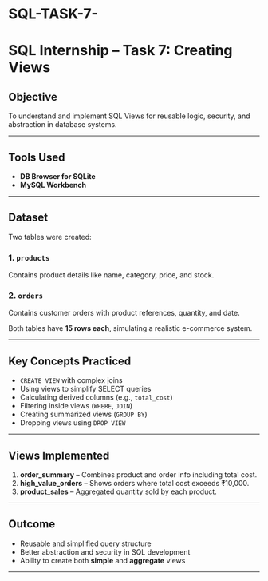 # SQL-TASK-7-
#  SQL Internship – Task 7: Creating Views

## Objective
To understand and implement SQL Views for reusable logic, security, and abstraction in database systems.

---

##  Tools Used
- **DB Browser for SQLite**
- **MySQL Workbench**

---

##  Dataset
Two tables were created:

### 1. `products`
Contains product details like name, category, price, and stock.

### 2. `orders`
Contains customer orders with product references, quantity, and date.

Both tables have **15 rows each**, simulating a realistic e-commerce system.

---

## Key Concepts Practiced
- `CREATE VIEW` with complex joins
- Using views to simplify SELECT queries
- Calculating derived columns (e.g., `total_cost`)
- Filtering inside views (`WHERE`, `JOIN`)
- Creating summarized views (`GROUP BY`)
- Dropping views using `DROP VIEW`

---

##  Views Implemented
1. **order_summary** – Combines product and order info including total cost.
2. **high_value_orders** – Shows orders where total cost exceeds ₹10,000.
3. **product_sales** – Aggregated quantity sold by each product.

---

##  Outcome
- Reusable and simplified query structure  
- Better abstraction and security in SQL development  
- Ability to create both **simple** and **aggregate** views

---



